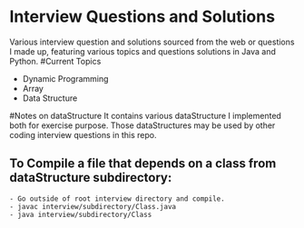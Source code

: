 # Interview Questions and Solutions
Various interview question and solutions sourced from the web or questions I made up, featuring various topics and questions solutions in Java and Python.
#Current Topics
- Dynamic Programming
- Array
- Data Structure

#Notes on dataStructure
It contains various dataStructure I implemented both for exercise purpose. Those dataStructures may be used by other coding interview questions in this repo.
## To Compile a file that depends on a class from dataStructure subdirectory:
    - Go outside of root interview directory and compile.
    - javac interview/subdirectory/Class.java
    - java interview/subdirectory/Class
